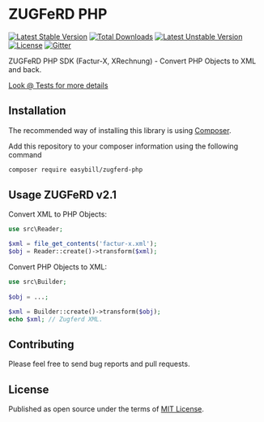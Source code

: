 ZUGFeRD PHP
===========

[![Latest Stable Version](https://poser.pugx.org/easybill/zugferd-php/v/stable.png)](https://packagist.org/packages/easybill/zugferd-php) [![Total Downloads](https://poser.pugx.org/easybill/zugferd-php/downloads.png)](https://packagist.org/packages/easybill/zugferd-php) [![Latest Unstable Version](https://poser.pugx.org/easybill/zugferd-php/v/unstable.png)](https://packagist.org/packages/easybill/zugferd-php) [![License](https://poser.pugx.org/easybill/zugferd-php/license.png)](https://packagist.org/packages/easybill/zugferd-php) [![Gitter](https://badges.gitter.im/Join%20Chat.svg)](https://gitter.im/easybill/zugferd-php)

ZUGFeRD PHP SDK (Factur-X, XRechnung) - Convert PHP Objects to XML and back.

[Look @ Tests for more details](tests)

## Installation
The recommended way of installing this library is using [Composer](http://getcomposer.org/). 

Add this repository to your composer information using the following command

```bash
composer require easybill/zugferd-php
```

## Usage ZUGFeRD v2.1

Convert XML to PHP Objects:

```php
use src\Reader;

$xml = file_get_contents('factur-x.xml');
$obj = Reader::create()->transform($xml);
```

Convert PHP Objects to XML:

```php
use src\Builder;
 
$obj = ...;

$xml = Builder::create()->transform($obj);
echo $xml; // Zugferd XML.
```

## Contributing

Please feel free to send bug reports and pull requests.

## License

Published as open source under the terms of [MIT License](http://opensource.org/licenses/MIT).
